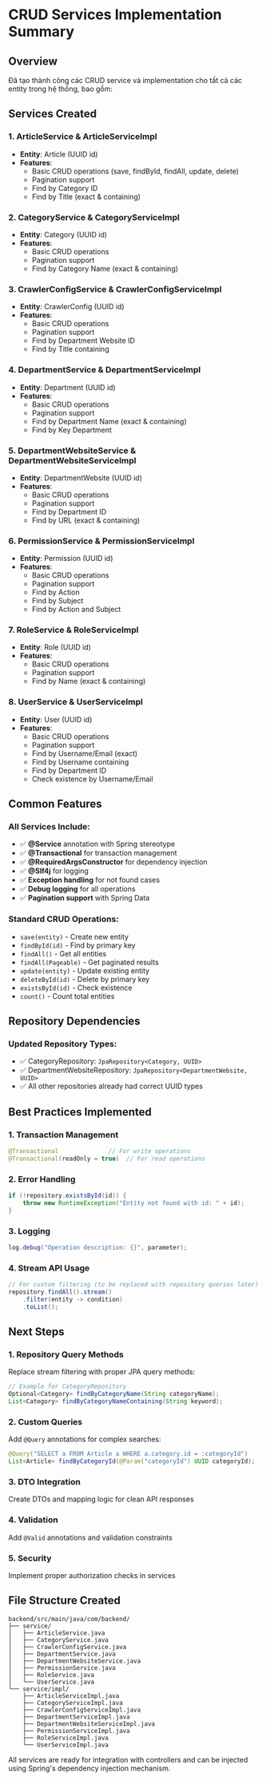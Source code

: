 # CRUD Services Implementation Summary

## Overview
Đã tạo thành công các CRUD service và implementation cho tất cả các entity trong hệ thống, bao gồm:

## Services Created

### 1. ArticleService & ArticleServiceImpl
- **Entity**: Article (UUID id)
- **Features**:
  - Basic CRUD operations (save, findById, findAll, update, delete)
  - Pagination support
  - Find by Category ID
  - Find by Title (exact & containing)

### 2. CategoryService & CategoryServiceImpl  
- **Entity**: Category (UUID id)
- **Features**:
  - Basic CRUD operations
  - Pagination support
  - Find by Category Name (exact & containing)

### 3. CrawlerConfigService & CrawlerConfigServiceImpl
- **Entity**: CrawlerConfig (UUID id)
- **Features**:
  - Basic CRUD operations
  - Pagination support
  - Find by Department Website ID
  - Find by Title containing

### 4. DepartmentService & DepartmentServiceImpl
- **Entity**: Department (UUID id)
- **Features**:
  - Basic CRUD operations
  - Pagination support
  - Find by Department Name (exact & containing)
  - Find by Key Department

### 5. DepartmentWebsiteService & DepartmentWebsiteServiceImpl
- **Entity**: DepartmentWebsite (UUID id)
- **Features**:
  - Basic CRUD operations
  - Pagination support
  - Find by Department ID
  - Find by URL (exact & containing)

### 6. PermissionService & PermissionServiceImpl
- **Entity**: Permission (UUID id)
- **Features**:
  - Basic CRUD operations
  - Pagination support
  - Find by Action
  - Find by Subject
  - Find by Action and Subject

### 7. RoleService & RoleServiceImpl
- **Entity**: Role (UUID id)
- **Features**:
  - Basic CRUD operations
  - Pagination support
  - Find by Name (exact & containing)

### 8. UserService & UserServiceImpl
- **Entity**: User (UUID id)
- **Features**:
  - Basic CRUD operations
  - Pagination support
  - Find by Username/Email (exact)
  - Find by Username containing
  - Find by Department ID
  - Check existence by Username/Email

## Common Features

### All Services Include:
- ✅ **@Service** annotation with Spring stereotype
- ✅ **@Transactional** for transaction management
- ✅ **@RequiredArgsConstructor** for dependency injection
- ✅ **@Slf4j** for logging
- ✅ **Exception handling** for not found cases
- ✅ **Debug logging** for all operations
- ✅ **Pagination support** with Spring Data

### Standard CRUD Operations:
- `save(entity)` - Create new entity
- `findById(id)` - Find by primary key
- `findAll()` - Get all entities
- `findAll(Pageable)` - Get paginated results  
- `update(entity)` - Update existing entity
- `deleteById(id)` - Delete by primary key
- `existsById(id)` - Check existence
- `count()` - Count total entities

## Repository Dependencies

### Updated Repository Types:
- ✅ CategoryRepository: `JpaRepository<Category, UUID>`
- ✅ DepartmentWebsiteRepository: `JpaRepository<DepartmentWebsite, UUID>`
- ✅ All other repositories already had correct UUID types

## Best Practices Implemented

### 1. Transaction Management
```java
@Transactional              // For write operations
@Transactional(readOnly = true)  // For read operations
```

### 2. Error Handling
```java
if (!repository.existsById(id)) {
    throw new RuntimeException("Entity not found with id: " + id);
}
```

### 3. Logging
```java
log.debug("Operation description: {}", parameter);
```

### 4. Stream API Usage
```java
// For custom filtering (to be replaced with repository queries later)
repository.findAll().stream()
    .filter(entity -> condition)
    .toList();
```

## Next Steps

### 1. Repository Query Methods
Replace stream filtering with proper JPA query methods:
```java
// Example for CategoryRepository
Optional<Category> findByCategoryName(String categoryName);
List<Category> findByCategoryNameContaining(String keyword);
```

### 2. Custom Queries
Add `@Query` annotations for complex searches:
```java
@Query("SELECT a FROM Article a WHERE a.category.id = :categoryId")
List<Article> findByCategoryId(@Param("categoryId") UUID categoryId);
```

### 3. DTO Integration
Create DTOs and mapping logic for clean API responses

### 4. Validation
Add `@Valid` annotations and validation constraints

### 5. Security
Implement proper authorization checks in services

## File Structure Created

```
backend/src/main/java/com/backend/
├── service/
│   ├── ArticleService.java
│   ├── CategoryService.java
│   ├── CrawlerConfigService.java
│   ├── DepartmentService.java
│   ├── DepartmentWebsiteService.java
│   ├── PermissionService.java
│   ├── RoleService.java
│   └── UserService.java
└── service/impl/
    ├── ArticleServiceImpl.java
    ├── CategoryServiceImpl.java
    ├── CrawlerConfigServiceImpl.java
    ├── DepartmentServiceImpl.java
    ├── DepartmentWebsiteServiceImpl.java
    ├── PermissionServiceImpl.java
    ├── RoleServiceImpl.java
    └── UserServiceImpl.java
```

All services are ready for integration with controllers and can be injected using Spring's dependency injection mechanism.
